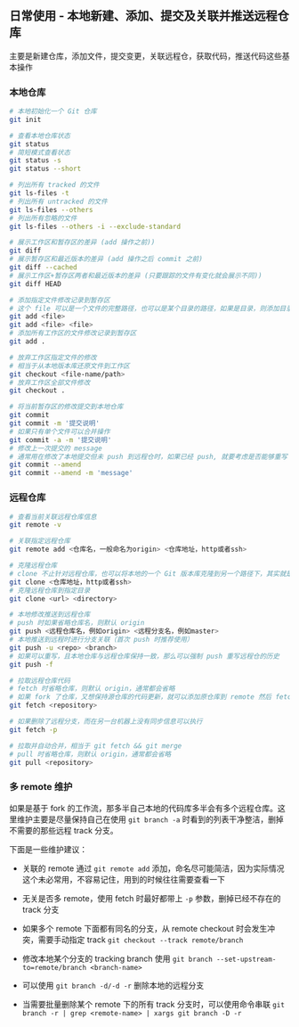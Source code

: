 ## 日常使用 - 本地新建、添加、提交及关联并推送远程仓库

主要是新建仓库，添加文件，提交变更，关联远程仓，获取代码，推送代码这些基本操作

### 本地仓库

```bash
# 本地初始化一个 Git 仓库
git init

# 查看本地仓库状态
git status
# 简短模式查看状态
git status -s
git status --short

# 列出所有 tracked 的文件
git ls-files -t
# 列出所有 untracked 的文件
git ls-files --others
# 列出所有忽略的文件
git ls-files --others -i --exclude-standard

# 展示工作区和暂存区的差异 (add 操作之前))
git diff
# 展示暂存区和最近版本的差异 (add 操作之后 commit 之前)
git diff --cached
# 展示工作区+暂存区两者和最近版本的差异 (只要跟踪的文件有变化就会展示不同))
git diff HEAD

# 添加指定文件修改记录到暂存区
# 这个 file 可以是一个文件的完整路径，也可以是某个目录的路径，如果是目录，则添加目录下的所有文件
git add <file>
git add <file> <file>
# 添加所有工作区的文件修改记录到暂存区
git add .

# 放弃工作区指定文件的修改
# 相当于从本地版本库还原文件到工作区
git checkout <file-name/path>
# 放弃工作区全部文件修改
git checkout .

# 将当前暂存区的修改提交到本地仓库
git commit
git commit -m '提交说明'
# 如果只有单个文件可以合并操作
git commit -a -m '提交说明'
# 修改上一次提交的 message
# 通常用在修改了本地提交但未 push 到远程仓时，如果已经 push, 就要考虑是否能够重写 commit message 了
git commit --amend
git commit --amend -m 'message'
```

### 远程仓库

```bash
# 查看当前关联远程仓库信息
git remote -v

# 关联指定远程仓库
git remote add <仓库名，一般命名为origin> <仓库地址，http或者ssh>

# 克隆远程仓库
# clone 不止针对远程仓库，也可以将本地的一个 Git 版本库克隆到另一个路径下，其实就是说 remote 不一定是服务器上的版本库，也可以是自己本机上的
git clone <仓库地址，http或者ssh>
# 克隆远程仓库到指定目录
git clone <url> <directory>

# 本地修改推送到远程仓库
# push 时如果省略仓库名，则默认 origin
git push <远程仓库名，例如origin> <远程分支名，例如master>
# 本地推送到远程时进行分支关联（首次 push 时推荐使用）
git push -u <repo> <branch>
# 如果可以重写，且本地仓库与远程仓库保持一致，那么可以强制 push 重写远程仓的历史
git push -f

# 拉取远程仓库代码
# fetch 时省略仓库，则默认 origin，通常都会省略
# 如果 fork 了仓库，又想保持源仓库的代码更新，就可以添加原仓库到 remote 然后 fetch，然后 git merge FETCH_HEAD，fetch 下来的内容对象默认保存在 .git/FETCH_HEAD，可以通过 git fetch -a 修改这个指针
git fetch <repository>

# 如果删除了远程分支，而在另一台机器上没有同步信息可以执行
git fetch -p

# 拉取并自动合并，相当于 git fetch && git merge
# pull 时省略仓库，则默认 origin，通常都会省略
git pull <repository>
```

### 多 remote 维护

如果是基于 fork 的工作流，那多半自己本地的代码库多半会有多个远程仓库。这里维护主要是尽量保持自己在使用 `git branch -a` 时看到的列表干净整洁，删掉不需要的那些远程 track 分支。

下面是一些维护建议：

- 关联的 remote 通过 `git remote add` 添加，命名尽可能简洁，因为实际情况这个未必常用，不容易记住，用到的时候往往需要查看一下

- 无关是否多 remote，使用 fetch 时最好都带上 `-p` 参数，删掉已经不存在的 track 分支

- 如果多个 remote 下面都有同名的分支，从 remote checkout 时会发生冲突，需要手动指定 track `git checkout --track remote/branch`

- 修改本地某个分支的 tracking branch 使用 `git branch --set-upstream-to=remote/branch <branch-name>`

- 可以使用 `git branch -d/-d -r` 删除本地的远程分支

- 当需要批量删除某个 remote 下的所有 track 分支时，可以使用命令串联 `git branch -r | grep <remote-name> | xargs git branch -D -r`
